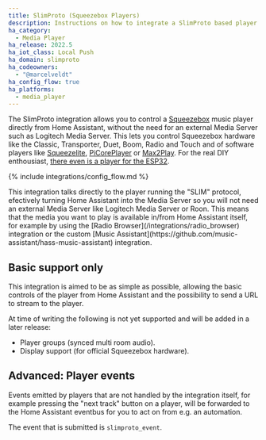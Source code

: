 ```yaml
---
title: SlimProto (Squeezebox Players)
description: Instructions on how to integrate a SlimProto based player (e.g. Squeezebox) into Home Assistant without the need for a media server.
ha_category:
  - Media Player
ha_release: 2022.5
ha_iot_class: Local Push
ha_domain: slimproto
ha_codeowners:
  - "@marcelveldt"
ha_config_flow: true
ha_platforms:
  - media_player
---
```


The SlimProto integration allows you to control a [Squeezebox](https://en.wikipedia.org/wiki/Squeezebox_%28network_music_player%29) music player directly from Home Assistant, without the need for an external Media Server such as Logitech Media Server. This lets you control Squeezebox hardware like the Classic, Transporter, Duet, Boom, Radio and Touch and of software players like [Squeezelite](https://github.com/ralph-irving/squeezelite), [PiCorePlayer](https://www.picoreplayer.org/) or [Max2Play](https://www.max2play.com/en/). For the real DIY enthousiast, [there even is a player for the ESP32](https://github.com/sle118/squeezelite-esp32).

{% include integrations/config_flow.md %}

<div class='note'>
This integration talks directly to the player running the "SLIM" protocol, efectively turning Home Assistant into the Media Server so you will not need an external Media Server like Logitech Media Server or Roon. This means that the media you want to play is available in/from Home Assistant itself, for example by using the [Radio Browser](/integrations/radio_browser) integration or the custom [Music Assistant](https://github.com/music-assistant/hass-music-assistant) integration.
</div>

## Basic support only

This integration is aimed to be as simple as possible, allowing the basic controls of the player from Home Assistant and the possibility to send a URL to stream to the player.

At time of writing the following is not yet supported and will be added in a later release:

- Player groups (synced multi room audio).
- Display support (for official Squeezebox hardware).

## Advanced: Player events

Events emitted by players that are not handled by the integration itself, for example pressing the "next track" button on a player, will be forwarded to the Home Assistant eventbus for you to act on from e.g. an automation.

The event that is submitted is `slimproto_event`.
